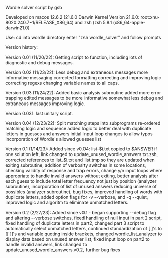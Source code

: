 Wordle solver script by gsb

Developed on macos 12.6.2 (21.6.0 Darwin Kernel Version 21.6.0: root:xnu-8020.240.7~1/RELEASE_X86_64) and zsh (zsh 5.8.1 (x86_64-apple-darwin21.0)

Use:
cd into wordle directory
enter "zsh wordle_solver" and follow prompts

Version history:

Version 0.01 (11/20/22):
Getting script to function, including lots of diagnostic and debug messages.

Version 0.02 (11/23/22):
Less debug and extraneous messages
more informative messaging
corrected formatting
correcting and improving logic
correcting regexs
changing variable names to all caps.

Version 0.03 (11/24/22):
Added basic analysis subroutine
added more error trapping
edited messages to be more informative
somewhat less debug and extraneous messages
improving logic.

Version 0.031: last unitary script.

Version 0.04 (12/23/22):
Split matching steps into subprograms
re-ordered matching logic and sequence
added logic to better deal with duplicate letters in guesses and answers
initial input loop changes to allow typos
incorporation of Wordle's allowed guesses list

Version 0.1 (1/14/23): Added since v0.04:
list-$i.txt copied to $ANSWER if one solution left,
link changed to update_unused_wordle_answers.txt.zsh,
corrected references to list_$i.txt and list.tmp so they are updated when exiting subroutine,
addition of verbosity switches in some locations,
checking validity of response and trap errors,
change y/n input loops where appropriate to handle invalid answers without exiting,
better analysis after each guess to include total letter frequency not just by position (analyzer subroutine),
incorporation of list of unused answers reducing universe of possibles (analyzer subroutine),
bug fixes, improved handling of words with duplicate letters,
added option flags for -v --verbose, and -q --quiet,
improved logic and algoritm to eliminate unmatched letters.

Version 0.2 (2/27/23): Added since v0.1 -
began supporting --debug flag and altering --verbose switches, fixed handling of null input in part 2 script,
fixed handling of duplicate letters in part2, changed part 3 script to automatically select unmatched letters,
continued standardization of [ ]'s to [[ ]]'s and variable quoting inside brackets, changed wordle_list_analyzer
to display data based on unused answer list, fixed input loop on part2 to handle invalid answers,
link changed to update_unused_wordle_answers.v0.2, further bug fixes
